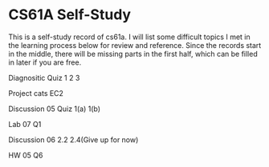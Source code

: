 # CS61A Self-Study

This is a self-study record of cs61a. I will list some difficult topics I met in the learning process below for review and reference. 
Since the records start in the middle, there will be missing parts in the first half, which can be filled in later if you are free.

Diagnositic Quiz 1 2 3 

Project cats EC2

Discussion 05 Quiz 1(a) 1(b)

Lab 07 Q1

Discussion 06 2.2 2.4(Give up for now)

HW 05 Q6